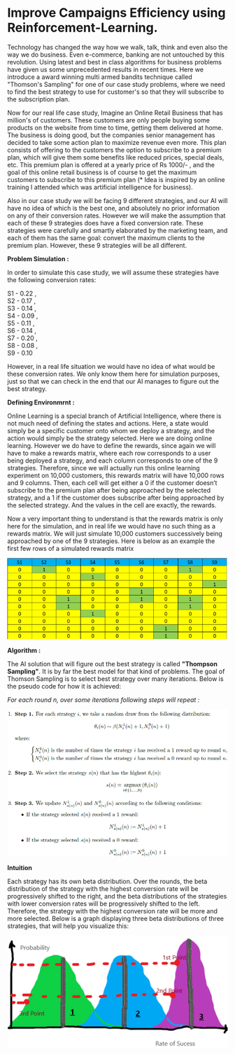 # Improve Campaigns Efficiency using Reinforcement-Learning.
Technology has changed the way how we walk, talk, think and even also the way we do business. Even e-commerce, banking are not untouched by this revolution. Using latest and best in class algorithms for business problems have given us some unprecedented results in recent times. Here we introduce a award winning multi armed bandits technique called "Thomson's Sampling" for one of our case study problems, where we need to find the best strategy to use for customer's so that they will subscribe to the subscription plan.

Now for our real life case study, Imagine an Online Retail Business that has million's of customers. These customers are only people buying
some products on the website from time to time, getting them delivered at home. The business is doing good, but the companies senior management has decided to take some action plan to maximize revenue even more. This plan consists of offering to the customers the option to subscribe to a premium plan, which will give them some benefits like reduced prices, special deals, etc. This premium plan is offered at a yearly price of Rs 1000/- , and the goal of this online retail business is of course to get the maximum customers to subscribe to this premium plan (* Idea is inspired by an online training I attended which was artificial intelligence for business).

Also in our case study we will be facing 9 different strategies, and our AI will have no idea of which is the best one, and absolutely no prior information on any of their conversion rates. However we will make the assumption that each of these 9 strategies does have a fixed conversion rate. These strategies were carefully and smartly elaborated by the marketing team, and each of them has the same goal: convert the maximum clients to the premium plan. However, these 9 strategies will be all different.

**Problem Simulation :**

In order to simulate this case study, we will assume these strategies have the following conversion rates:

S1 - 0.22 ,  
S2 - 0.17 ,  
S3 - 0.14 ,  
S4 - 0.09 ,  
S5 - 0.11 ,  
S6 - 0.14 ,  
S7 - 0.20 ,  
S8 - 0.08 ,  
S9 - 0.10

However, in a real life situation we would have no idea of what would be these conversion rates. We only know them here for simulation purposes, just so that we can check in the end that our AI manages to figure out the best strategy.

**Defining Environmrnt :**

Online Learning is a special branch of Artificial Intelligence, where there is not much need of defining the states and actions. Here, a state would simply be a specific customer onto whom we deploy a strategy, and the action would simply be the strategy selected. Here we are doing online learning. However we do have to define the rewards, since again we will have to make a rewards matrix, where each row corresponds to a user being deployed a strategy, and each column corresponds to one of the 9 strategies. Therefore, since we will actually run this online learning experiment on 10,000 customers, this rewards matrix will have 10,000 rows and 9 columns. Then, each cell will get either a 0 if the customer doesn’t subscribe to the premium plan after being approached by the selected strategy, and a 1 if the customer does subscribe after being approached by the selected strategy. And the values in the cell are exactly, the rewards.

Now a very important thing to understand is that the rewards matrix is only here for the simulation, and in real life we would have no such thing as a rewards matrix. We will just simulate 10,000 customers successively being approached by one of the 9 strategies. Here is below as an example the first few rows of a simulated rewards matrix

![Simulated_Rewards_Matrix](https://github.com/Diwas26/Improve-Campaigns-Efficiency-using-Reinforcement-Learning./blob/master/1.png)


**Algorithm :**

The AI solution that will figure out the best strategy is called **"Thompson Sampling"**. It is by far the best model for that kind of problems. The goal of Thomson Sampling is to select best strategy over many iterations. Below is the pseudo code for how it is achieved:

*For each round n, over some iterations following steps will repeat :*

![Pseudo_Code](https://github.com/Diwas26/Improve-Campaigns-Efficiency-using-Reinforcement-Learning./blob/master/2.png)

**Intuition**

Each strategy has its own beta distribution. Over the rounds, the beta distribution of the strategy with the highest conversion rate will be progressively shifted to the right, and the beta distributions of the strategies with lower conversion rates will be progressively shifted to the left. Therefore, the strategy with the highest conversion rate will be more and more selected. Below is a graph displaying three beta distributions of three strategies, that will help you visualize this:

![Thomsons_Sampling](https://github.com/Diwas26/Improve-Campaigns-Efficiency-using-Reinforcement-Learning./blob/master/Thomsons_Sampling.png)






  

